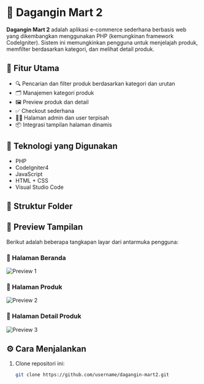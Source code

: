 # 🛒 Dagangin Mart 2

**Dagangin Mart 2** adalah aplikasi e-commerce sederhana berbasis web yang dikembangkan menggunakan PHP (kemungkinan framework CodeIgniter). Sistem ini memungkinkan pengguna untuk menjelajah produk, memfilter berdasarkan kategori, dan melihat detail produk.

## 🚀 Fitur Utama

- 🔍 Pencarian dan filter produk berdasarkan kategori dan urutan
- 🗂️ Manajemen kategori produk
- 🖼️ Preview produk dan detail
- ✅ Checkout sederhana
- 👨‍💼 Halaman admin dan user terpisah
- 📦 Integrasi tampilan halaman dinamis

## 🧱 Teknologi yang Digunakan

- PHP
- CodeIgniter4
- JavaScript
- HTML + CSS
- Visual Studio Code

## 📂 Struktur Folder


## 📸 Preview Tampilan

Berikut adalah beberapa tangkapan layar dari antarmuka pengguna:

### 🔹 Halaman Beranda
![Preview 1](uploads/preview/Preview1.png)

### 🔹 Halaman Produk
![Preview 2](uploads/preview/Preview2.png)

### 🔹 Halaman Detail Produk
![Preview 3](uploads/preview/Preview3.png)

## ⚙️ Cara Menjalankan

1. Clone repositori ini:

   ```bash
   git clone https://github.com/username/dagangin-mart2.git


